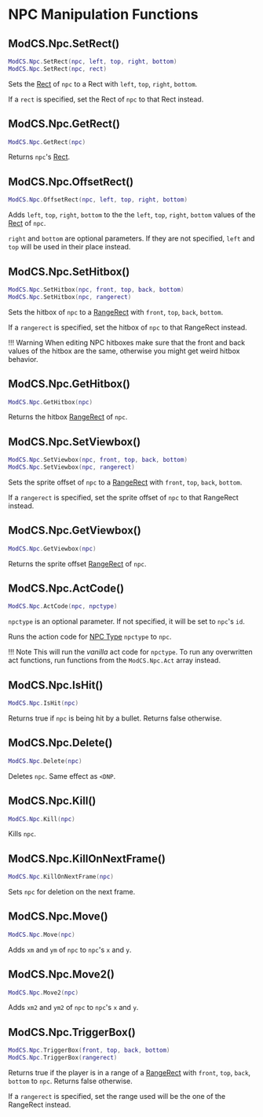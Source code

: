 # NPC Manipulation Functions

## ModCS.Npc.SetRect()

```lua
ModCS.Npc.SetRect(npc, left, top, right, bottom)
ModCS.Npc.SetRect(npc, rect)
```

Sets the [Rect](/api/drawing/rect/) of `npc` to a Rect with `left`, `top`, `right`, `bottom`.

If a `rect` is specified, set the Rect of `npc` to that Rect instead.

## ModCS.Npc.GetRect()

```lua
ModCS.Npc.GetRect(npc)
```

Returns `npc`'s [Rect](/api/drawing/rect/).

## ModCS.Npc.OffsetRect()

```lua
ModCS.Npc.OffsetRect(npc, left, top, right, bottom)
```

Adds `left`, `top`, `right`, `bottom` to the the `left`, `top`, `right`, `bottom` values of the [Rect](/api/drawing/rect/) of `npc`.

`right` and `bottom` are optional parameters. If they are not specified, `left` and `top` will be used in their place instead.

## ModCS.Npc.SetHitbox()

```lua
ModCS.Npc.SetHitbox(npc, front, top, back, bottom)
ModCS.Npc.SetHitbox(npc, rangerect)
```

Sets the hitbox of `npc` to a [RangeRect](/api/objects/range/) with `front`, `top`, `back`, `bottom`.

If a `rangerect` is specified, set the hitbox of `npc` to that RangeRect instead.

!!! Warning
	When editing NPC hitboxes make sure that the front and back values of the hitbox are the same, otherwise you might get weird hitbox behavior.

## ModCS.Npc.GetHitbox()

```lua
ModCS.Npc.GetHitbox(npc)
```

Returns the hitbox [RangeRect](/api/objects/range/) of `npc`.

## ModCS.Npc.SetViewbox()

```lua
ModCS.Npc.SetViewbox(npc, front, top, back, bottom)
ModCS.Npc.SetViewbox(npc, rangerect)
```

Sets the sprite offset of `npc` to a [RangeRect](/api/objects/range/) with `front`, `top`, `back`, `bottom`.

If a `rangerect` is specified, set the sprite offset of `npc` to that RangeRect instead.

## ModCS.Npc.GetViewbox()

```lua
ModCS.Npc.GetViewbox(npc)
```

Returns the sprite offset [RangeRect](/api/objects/range/) of `npc`.

## ModCS.Npc.ActCode()

```lua
ModCS.Npc.ActCode(npc, npctype)
```

`npctype` is an optional parameter. If not specified, it will be set to `npc`'s `id`.

Runs the action code for [NPC Type](/api/objects/npc/id/) `npctype` to `npc`.

!!! Note
	This will run the *vanilla* act code for `npctype`. To run any overwritten act functions, run functions from the `ModCS.Npc.Act` array instead. 

## ModCS.Npc.IsHit()

```lua
ModCS.Npc.IsHit(npc)
```

Returns true if `npc` is being hit by a bullet. Returns false otherwise.

## ModCS.Npc.Delete()

```lua
ModCS.Npc.Delete(npc)
```

Deletes `npc`. Same effect as `<DNP`.

## ModCS.Npc.Kill()

```lua
ModCS.Npc.Kill(npc)
```

Kills `npc`.

## ModCS.Npc.KillOnNextFrame()

```lua
ModCS.Npc.KillOnNextFrame(npc)
```

Sets `npc` for deletion on the next frame.

## ModCS.Npc.Move()

```lua
ModCS.Npc.Move(npc)
```

Adds `xm` and `ym` of `npc` to `npc`'s `x` and `y`. 

## ModCS.Npc.Move2()

```lua
ModCS.Npc.Move2(npc)
```

Adds `xm2` and `ym2` of `npc` to `npc`'s `x` and `y`. 

## ModCS.Npc.TriggerBox()

```lua
ModCS.Npc.TriggerBox(front, top, back, bottom)
ModCS.Npc.TriggerBox(rangerect)
```

Returns true if the player is in a range of a [RangeRect](/api/objects/range/) with `front`, `top`, `back`, `bottom` to `npc`. Returns false otherwise.

If a `rangerect` is specified, set the range used will be the one of the RangeRect instead.